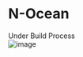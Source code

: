 # N-Ocean
Under Build Process
<br>
![image](https://user-img.githubusercontent.com/73299058/191110150-5bd4c575-c642-4d5c-a000-a55a588c5fb5.png)
